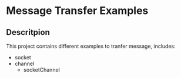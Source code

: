 # Message Transfer Examples

## Descritpion 
This project contains different examples to tranfer message, includes:

- socket
- channel 
    - socketChannel